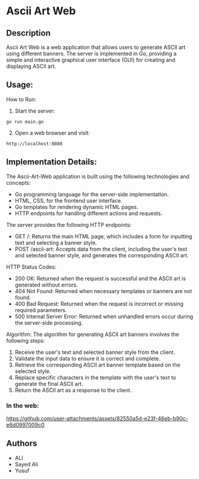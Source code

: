 # Ascii Art Web

## Description
Ascii Art Web is a web application that allows users to generate ASCII art using different banners. The server is implemented in Go, providing a simple and interactive graphical user interface (GUI) for creating and displaying ASCII art.

## Usage: 
How to Run: 
1. Start the server: 
```
go run main.go
```
2. Open a web browser and visit:
```
http://localhost:8080
```

## Implementation Details:
The Ascii-Art-Web application is built using the following technologies and concepts:
- Go programming language for the server-side implementation.
- HTML, CSS, for the frontend user interface.
- Go templates for rendering dynamic HTML pages.
- HTTP endpoints for handling different actions and requests.

The server provides the following HTTP endpoints:
- GET /: Returns the main HTML page, which includes a form for inputting text and selecting a banner style.
- POST /ascii-art: Accepts data from the client, including the user's text and selected banner style, and generates the corresponding ASCII art.

HTTP Status Codes:
- 200 OK: Returned when the request is successful and the ASCII art is generated without errors.
- 404 Not Found: Returned when necessary templates or banners are not found.
- 400 Bad Request: Returned when the request is incorrect or missing required parameters.
- 500 Internal Server Error: Returned when unhandled errors occur during the server-side processing.

Algorithm:
The algorithm for generating ASCII art banners involves the following steps:
1. Receive the user's text and selected banner style from the client.
2. Validate the input data to ensure it is correct and complete.
3. Retrieve the corresponding ASCII art banner template based on the selected style.
4. Replace specific characters in the template with the user's text to generate the final ASCII art.
5. Return the ASCII art as a response to the client.

### In the web:

https://github.com/user-attachments/assets/82550a5d-e23f-46eb-b90c-e6d0997009c0



## Authors
- ALI 
- Sayed Ali
- Yusuf  
